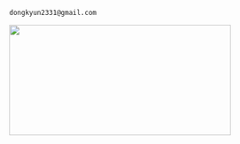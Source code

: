 ```bash
dongkyun2331@gmail.com
```

<!-- <p align="center">
  <img width="600" height="200" src="https://github-readme-stats.vercel.app/api?username=dongkyun2331&show_icons=true&theme=vision-friendly-dark"> -->
  <img width="400" height="200" src="https://github-readme-stats.vercel.app/api/top-langs/?username=dongkyun2331&size_weight=0.15&count_weight=0.5&layout=compact&theme=vision-friendly-dark">
</p>
